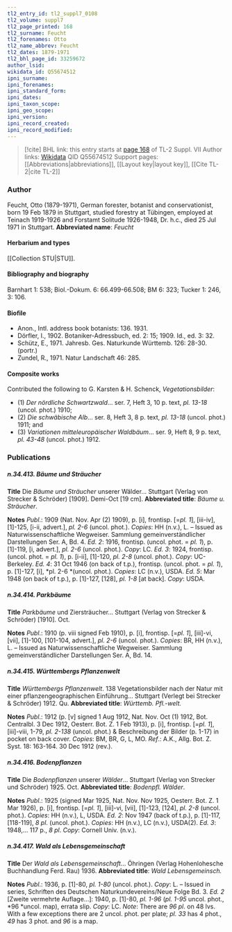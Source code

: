 ```yaml
---
tl2_entry_id: tl2_suppl7_0108
tl2_volume: suppl7
tl2_page_printed: 168
tl2_surname: Feucht
tl2_forenames: Otto
tl2_name_abbrev: Feucht
tl2_dates: 1879-1971
tl2_bhl_page_id: 33259672
author_lsid: 
wikidata_id: Q55674512
ipni_surname: 
ipni_forenames: 
ipni_standard_form: 
ipni_dates: 
ipni_taxon_scope: 
ipni_geo_scope: 
ipni_version: 
ipni_record_created: 
ipni_record_modified:
---
```


> [!cite] BHL link: this entry starts at [page 168](https://www.biodiversitylibrary.org/page/33259672) of TL-2 Suppl. VII
> Author links: [Wikidata](https://www.wikidata.org/wiki/Q55674512) QID Q55674512
> Support pages: [[Abbreviations|abbreviations]], [[Layout key|layout key]], [[Cite TL-2|cite TL-2]]

### Author

Feucht, Otto (1879-1971), German forester, botanist and conservationist, born 19 Feb 1879 in Stuttgart, studied forestry at Tübingen, employed at Teinach 1919-1926 and Forstamt Solitude 1926-1948, Dr. h.c., died 25 Jul 1971 in Stuttgart. 
**Abbreviated name**: *Feucht*

#### Herbarium and types

[[Collection STU|STU]].

#### Bibliography and biography

Barnhart 1: 538; Biol.-Dokum. 6: 66.499-66.508; BM 6: 323; Tucker 1: 246, 3: 106.

#### Biofile

- Anon., Intl. address book botanists: 136. 1931.
- Dörfler, I., 1902. Botaniker-Adressbuch, ed. 2: 15; 1909. Id., ed. 3: 32.
- Schütz, E., 1971. Jahresb. Ges. Naturkunde Württemb. 126: 28-30. (portr.)
- Zundel, R., 1971. Natur Landschaft 46: 285.

#### Composite works

Contributed the following to G. Karsten & H. Schenck, *Vegetationsbilder*:
- (1) *Der nördliche Schwartzwald*... ser. 7, Heft 3, 10 p. text, *pl. 13-18* (uncol. phot.) 1910;
- (2) *Die schwäbische Alb*... ser. 8, Heft 3, 8 p. text, *pl. 13-18* (uncol. phot.) 1911; and
- (3) *Variationen mitteleuropäischer Waldbäum*... ser. 9, Heft 8, 9 p. text, *pl. 43-48* (uncol. phot.) 1912.

### Publications

##### n.34.413. Bäume und Sträucher

**Title**
Die *Bäume und Sträucher* unserer Wälder... Stuttgart (Verlag von Strecker & Schröder) \[1909\]. Demi-Oct \[19 cm\].
**Abbreviated title**: *Bäume u. Sträucher*.

**Notes**
*Publ*.: 1909 (Nat. Nov. Apr (2) 1909), p. \[i\], frontisp. \[=*pl. 1*\], \[iii-iv\], \[1\]-125, \[i-ii, advert.\], *pl. 2-6* (uncol. phot.). *Copies*: HH (n.v.), L. – Issued as Naturwissenschaftliche Wegweiser. Sammlung gemeinverständlicher Darstellungen Ser. A, Bd. 4.
*Ed. 2*: 1916, frontisp. (uncol. phot. = *pl. 1*), p. \[1\]-119, \[i, advert.\], *pl. 2-6* (uncol. phot.).
*Copy*: LC.
*Ed. 3*: 1924, frontisp. (uncol. phot. = *pl. 1*), p. \[i-ii\], \[1\]-120, *pl. 2-8* (uncol. phot.). *Copy*: UC-Berkeley.
*Ed. 4*: 31 Oct 1946 (on back of t.p.), frontisp. (uncol. phot. = *pl. 1*), p. \[1\]-127, \[i\], *pl. 2-6 *(uncol. phot.). *Copies*: LC (n.v.), USDA.
*Ed. 5*: Mar 1948 (on back of t.p.), p. \[1\]-127, \[128\], *pl. 1-8* \[at back\]. *Copy*: USDA.

##### n.34.414. Parkbäume

**Title**
*Parkbäume* und Ziersträucher... Stuttgart (Verlag von Strecker & Schröder) \[1910\]. Oct.

**Notes**
*Publ*.: 1910 (p. viii signed Feb 1910), p. \[i\], frontisp. \[=*pl. 1*\], \[iii\]-vi, \[vii\], \[1\]-100, \[101-104, advert.\], *pl. 2-6* (uncol. phot.). *Copies*: BR, HH (n.v.), L. – Issued as Naturwissenschaftliche Wegweiser. Sammlung gemeinverständlicher Darstellungen Ser. A, Bd. 14.

##### n.34.415. Württembergs Pflanzenwelt

**Title**
*Württembergs Pflanzenwelt*. 138 Vegetationsbilder nach der Natur mit einer pflanzengeographischen Einführung... Stuttgart (Verlegt bei Strecker & Schröder) 1912. Qu.
**Abbreviated title**: *Württemb. Pfl.-welt.*

**Notes**
*Publ*.: 1912 (p. \[v\] signed 1 Aug 1912, Nat. Nov. Oct (1) 1912, Bot. Centralbl. 3 Dec 1912, Oesterr. Bot. Z. 1 Feb 1913), p. \[i\], frontisp. \[=*pl. 1*\], \[iii\]-viii, 1-79, *pl. 2-138* (uncol. phot.) & Beschreibung der Bilder (p. 1-17) in pocket on back cover. *Copies*: BM, BR, G, L, MO.
*Ref*.: A.K., Allg. Bot. Z. Syst. 18: 163-164. 30 Dec 1912 (rev.).

##### n.34.416. Bodenpflanzen

**Title**
Die *Bodenpflanzen* unserer *Wälder*... Stuttgart (Verlag von Strecker und Schröder) 1925. Oct.
**Abbreviated title**: *Bodenpfl. Wälder*.

**Notes**
*Publ*.: 1925 (signed Mar 1925, Nat. Nov. Nov 1925, Oesterr. Bot. Z. 1 Mar 1926), p. \[i\], frontisp. \[=*pl. 1*\], \[iii\]-vi, \[vii\], \[1\]-123, \[124\], *pl. 2-8* (uncol. phot.). *Copies*: HH (n.v.), L, USDA.
*Ed. 2*: Nov 1947 (back of t.p.), p. \[1\]-117, \[118-119\], *8 pl*. (uncol. phot.). *Copies*: HH (n.v.), LC (n.v.), USDA(2).
*Ed. 3*: 1948,... 117 p., *8 pl*. *Copy*: Cornell Univ. (n.v.).

##### n.34.417. Wald als Lebensgemeinschaft

**Title**
Der *Wald als Lebensgemeinschaft*... Öhringen (Verlag Hohenlohesche Buchhandlung Ferd. Rau) 1936.
**Abbreviated title**: *Wald Lebensgemeinsch.*

**Notes**
*Publ*.: 1936, p. \[1\]-80, *pl. 1-80* (uncol. phot.). *Copy*: L. – Issued in series, Schriften des Deutschen Naturkundevereins/Neue Folge Bd. 3.
*Ed. 2* \[Zweite vermehrte Auflage...\]: 1940, p. \[1\]-80, *pl. 1-96* (*pl. 1-95* uncol. phot., *96 *uncol. map), errata slip. *Copy*: LC.
*Note*: There are *96 pl*. on 48 lvs. With a few exceptions there are 2 uncol. phot. per plate; *pl. 33* has 4 phot., *49* has 3 phot. and *96* is a map.

